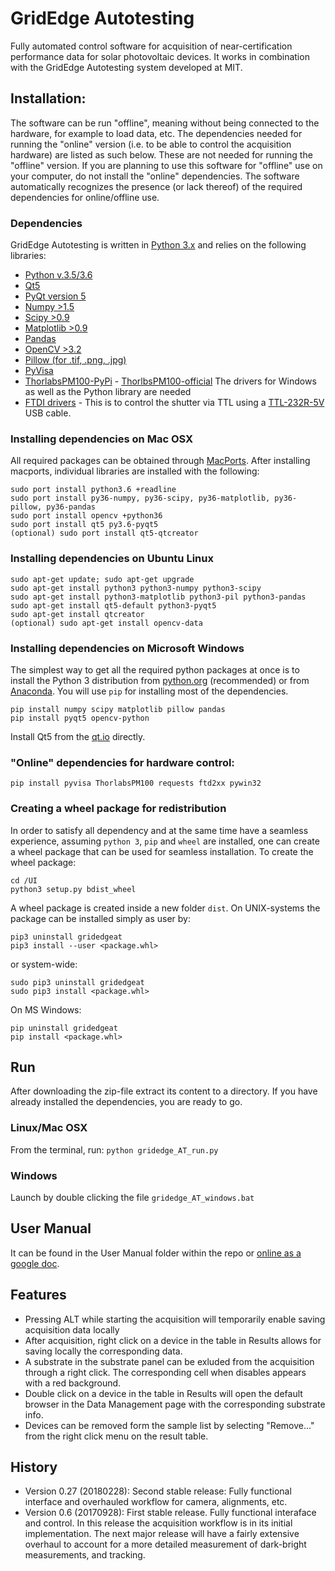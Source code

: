 # GridEdge Autotesting
Fully automated control software for acquisition of near-certification performance data for solar photovoltaic devices. It works in combination with the GridEdge Autotesting system developed at MIT. 

## Installation:
The software can be run "offline", meaning without being connected to the hardware, for example to load data, etc. The dependencies needed for running the "online" version (i.e. to be able to control the acquisition hardware) are listed as such below. These are not needed for running the "offline" version. If you are planning to use this software for "offline" use on your computer, do not install the "online" dependencies. The software automatically recognizes the presence (or lack thereof) of the required dependencies for online/offline use.

### Dependencies
GridEdge Autotesting is written in [Python 3.x](<http://www.python.org/>) and relies on the following libraries:
- [Python v.3.5/3.6](<http://www.python.org/>)
- [Qt5](<http://qt.io>)
- [PyQt version 5](<http://www.riverbankcomputing.co.uk/>)
- [Numpy >1.5](http://www.numpy.org/)
- [Scipy >0.9](<http://www.scipy.org/>)
- [Matplotlib >0.9](<http://matplotlib.org/>)
- [Pandas](<https://pandas.pydata.org/>)
- [OpenCV >3.2](<http://opencv.org/>)
- [Pillow (for .tif, .png, .jpg)](https://python-pillow.github.io/>)
- [PyVisa](<https://pyvisa.readthedocs.io/en/stable/index.html>)
- [ThorlabsPM100-PyPi](<https://pypi.python.org/pypi/ThorlabsPM100>) - [ThorlbsPM100-official](<https://www.thorlabs.com/software_pages/viewsoftwarepage.cfm?code=PM100x>) The drivers for Windows as well as the Python library are needed
- [FTDI drivers](<http://www.ftdichip.com/Drivers/D2XX.htm>) - This is to control the shutter via TTL using a [TTL-232R-5V](<http://www.ftdichip.com/Support/Documents/DataSheets/Cables/DS_TTL-232R_CABLES.pdf>) USB cable.

### Installing dependencies on Mac OSX
All required packages can be obtained through [MacPorts](<http://www.macports.org/>). After installing macports, individual libraries are installed with the following:

    sudo port install python3.6 +readline
    sudo port install py36-numpy, py36-scipy, py36-matplotlib, py36-pillow, py36-pandas
    sudo port install opencv +python36
    sudo port install qt5 py3.6-pyqt5
    (optional) sudo port install qt5-qtcreator
        
### Installing dependencies on Ubuntu Linux
    sudo apt-get update; sudo apt-get upgrade
    sudo apt-get install python3 python3-numpy python3-scipy
    sudo apt-get install python3-matplotlib python3-pil python3-pandas
    sudo apt-get install qt5-default python3-pyqt5
    sudo apt-get install qtcreator
    (optional) sudo apt-get install opencv-data
    
### Installing dependencies on Microsoft Windows
The simplest way to get all the required python packages at once is to install the Python 3 distribution from [python.org](<http://www.python.org/>) (recommended) or from [Anaconda](<https://www.continuum.io/downloads/>). You will use ```pip``` for installing most of the dependencies.

    pip install numpy scipy matplotlib pillow pandas
    pip install pyqt5 opencv-python

Install Qt5 from the [qt.io](https://www.qt.io/download/) directly.

### "Online" dependencies for hardware control:
    pip install pyvisa ThorlabsPM100 requests ftd2xx pywin32
    
### Creating a wheel package for redistribution
In order to satisfy all dependency and at the same time have a seamless experience, assuming ```python 3```, ```pip``` and ```wheel``` are installed, one can create a wheel package that can be used for seamless installation. To create the wheel package:

    cd /UI
    python3 setup.py bdist_wheel
    
A wheel package is created inside a new folder ```dist```. On UNIX-systems the package can be installed simply as user by:

    pip3 uninstall gridedgeat
    pip3 install --user <package.whl>
    
or system-wide:

    sudo pip3 uninstall gridedgeat
    sudo pip3 install <package.whl>
    
On MS Windows:

    pip uninstall gridedgeat
    pip install <package.whl>

## Run
After downloading the zip-file extract its content to a directory. If you have already installed the dependencies, you are ready to go.

### Linux/Mac OSX
From the terminal, run: ```python gridedge_AT_run.py```
    
### Windows
Launch by double clicking the file ```gridedge_AT_windows.bat```

## User Manual
It can be found in the User Manual folder within the repo or [online as a google doc](https://docs.google.com/document/d/13y0wFV21d75kd37jS3CpJvZL-_ImOJHvAZBCXCPn-OQ/edit?usp=sharing>).

## Features
- Pressing ALT while starting the acquisition will temporarily enable saving acquisition data locally
- After acquisition, right click on a device in the table in Results allows for saving locally the corresponding data.
- A substrate in the substrate panel can be exluded from the acquisition through a right click. The corresponding cell when disables appears with a red background.
- Double click on a device in the table in Results will open the default browser in the Data Management page with the corresponding substrate info.
- Devices can be removed form the sample list by selecting "Remove..." from the right click menu on the result table.

## History
- Version 0.27 (20180228): Second stable release: Fully functional 
interface and overhauled workflow for camera, alignments, etc. 
- Version 0.6 (20170928): First stable release. Fully functional interaface and control. In this release the acquisition workflow is in its initial implementation. The next major release will have a fairly extensive overhaul to account for a more detailed measurement of dark-bright measurements, and tracking.

